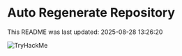 # Auto Regenerate Repository

This README was last updated: 2025-08-28 13:26:20

 ![TryHackMe](https://tryhackme.com/badge/533634)